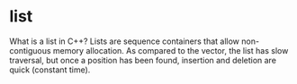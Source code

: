 # list
What is a list in C++?
Lists are sequence containers that allow non-contiguous memory allocation. As compared to the vector, the list has slow traversal, but once a position has been found, insertion and deletion are quick (constant time).
